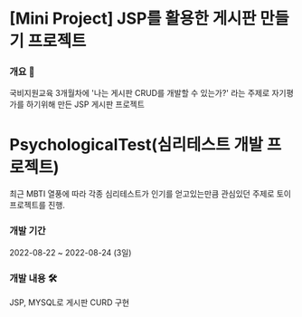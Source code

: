 # [Mini Project] JSP를 활용한 게시판 만들기 프로젝트<br/>

<h3>개요 📌</h3>
국비지원교육 3개월차에 '나는 게시판 CRUD를 개발할 수 있는가?' 라는 주제로 자기평가를 하기위해 만든 JSP 게시판 프로젝트<br/>

# PsychologicalTest(심리테스트 개발 프로젝트)<br/>

최근 MBTI 열풍에 따라 각종 심리테스트가 인기를 얻고있는만큼 관심있던 주제로 토이프로젝트를 진행. 

<h3>개발 기간</h3>
2022-08-22 ~ 2022-08-24 (3일)<br/>

<h3>개발 내용 🛠</h3>
JSP, MYSQL로 게시판 CURD 구현
